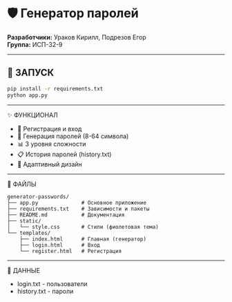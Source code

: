 # 🛡️ Генератор паролей

**Разработчики:** Ураков Кирилл, Подрезов Егор  
**Группа:** ИСП-32-9

---

## 🚀 ЗАПУСК

```bash
pip install -r requirements.txt
python app.py
```

---

✨ ФУНКЦИОНАЛ

* 🔐 Регистрация и вход
* 🎲 Генерация паролей (8-64 символа)
* 📊 3 уровня сложности
* 📋 История паролей (history.txt)
* 📱 Адаптивный дизайн

---

📁 ФАЙЛЫ

```
generator-passwords/
├── app.py              # Основное приложение
├── requirements.txt    # Зависимости и пакеты
├── README.md           # Документация
├── static/
│   └── style.css       # Стили (фиолетовая тема)
└── templates/
    ├── index.html      # Главная (генератор)
    ├── login.html      # Вход
    └── register.html   # Регистрация
```

---

💾 ДАННЫЕ
* login.txt - пользователи
* history.txt - пароли